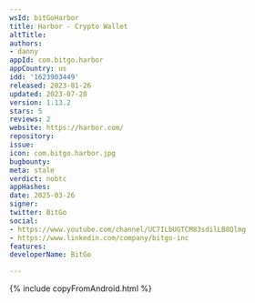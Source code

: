 ```yaml
---
wsId: bitGoHarbor
title: Harbor - Crypto Wallet
altTitle: 
authors:
- danny
appId: com.bitgo.harbor
appCountry: us
idd: '1623903449'
released: 2023-01-26
updated: 2023-07-20
version: 1.13.2
stars: 5
reviews: 2
website: https://harbor.com/
repository: 
issue: 
icon: com.bitgo.harbor.jpg
bugbounty: 
meta: stale
verdict: nobtc
appHashes: 
date: 2025-03-26
signer: 
twitter: BitGo
social:
- https://www.youtube.com/channel/UC7ILbUGTCM83sdilLB8Qlmg
- https://www.linkedin.com/company/bitgo-inc
features: 
developerName: BitGo

---
```


{% include copyFromAndroid.html %}
